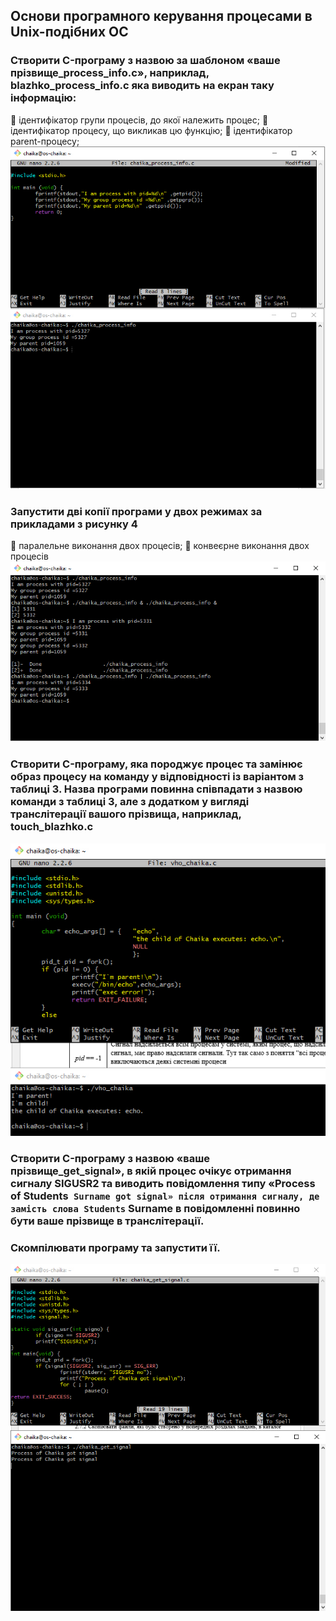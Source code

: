 ## Основи програмного керування процесами в Unix-подібних ОС

### Створити C-програму з назвою за шаблоном «ваше прізвище_process_info.c», наприклад, blazhko_process_info.c яка виводить на екран таку інформацію: 
	ідентифікатор групи процесів, до якої належить процес; 
	ідентифікатор процесу, що викликав цю функцію; 
	ідентифікатор parent-процесу; 
![image](https://github.com/oleksandrblazhko/ai-216-chajka/blob/Laboratory-work-10/Laboratory-work-10/2.1.1.jpg)
### Запустити дві копії програми у двох режимах за прикладами з рисунку 4
	паралельне виконання двох процесів;  конвеєрне виконання двох процесів
![image](https://github.com/oleksandrblazhko/ai-216-chajka/blob/Laboratory-work-10/Laboratory-work-10/2.1.2.jpg)
### Створити C-програму, яка породжує процес та замінює образ процесу на команду у відповідності із варіантом з таблиці 3. Назва програми повинна співпадати з назвою команди з таблиці 3, але з додатком у вигляді транслітерації вашого прізвища, наприклад, touch_blazhko.c
![image](https://github.com/oleksandrblazhko/ai-216-chajka/blob/Laboratory-work-10/Laboratory-work-10/2.2.1.jpg)
### Створити C-програму з назвою «ваше прізвище_get_signal», в якій процес очікує отримання сигналу SIGUSR2 та виводить повідомлення типу «Process of Students` Surname got signal» після отримання сигналу, де  замість слова Students` Surname в повідомленні повинно бути ваше прізвище в транслітерації.  

### Скомпілювати програму та запустити її. 
![image](https://github.com/oleksandrblazhko/ai-216-chajka/blob/Laboratory-work-10/Laboratory-work-10/2.3.1.jpg)
